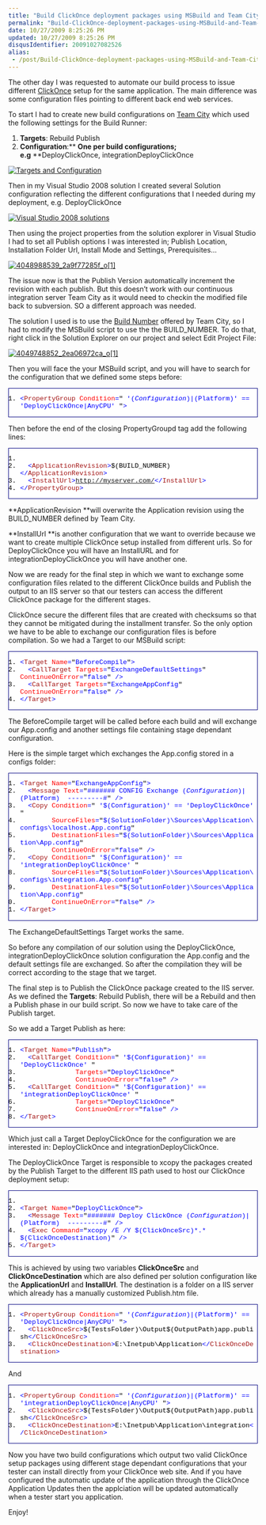 ```yaml
---
title: "Build ClickOnce deployment packages using MSBuild and Team City"
permalink: "Build-ClickOnce-deployment-packages-using-MSBuild-and-Team-City"
date: 10/27/2009 8:25:26 PM
updated: 10/27/2009 8:25:26 PM
disqusIdentifier: 20091027082526
alias:
 - /post/Build-ClickOnce-deployment-packages-using-MSBuild-and-Team-City.aspx/index.html
---
```

The other day I was requested to automate our build process to issue different [ClickOnce](http://msdn.microsoft.com/en-us/library/t71a733d(VS.80).aspx) setup for the same application. The main difference was some configuration files pointing to different back end web services.

To start I had to create new build configurations on [Team City](http://www.jetbrains.com/teamcity/index.html) which used the following settings for the Build Runner:
<!-- more -->

1.  **Targets**: Rebuild Publish 
2.  **Configuration**:** **One per build configurations; e.g** **DeployClickOnce, integrationDeployClickOnce   

[![Targets and Configuration](http://weblogs.asp.net/blogs/lkempe/4049721154_08aa444fd1_o1_thumb_12F817BA.png "Targets and Configuration")](http://weblogs.asp.net/blogs/lkempe/4049721154_08aa444fd1_o1_1C3452FB.png) 

Then in my Visual Studio 2008 solution I created several Solution configuration reflecting the different configurations that I needed during my deployment, e.g. DeployClickOnce

[![Visual Studio 2008 solutions](http://weblogs.asp.net/blogs/lkempe/4048977891_8fef52e1df_o1_thumb_4F606697.png "Visual Studio 2008 solutions")](http://weblogs.asp.net/blogs/lkempe/4048977891_8fef52e1df_o1_2D580AD1.png) 

Then using the project properties from the solution explorer in Visual Studio I had to set all Publish options I was interested in; Publish Location, Installation Folder Url, Install Mode and Settings, Prerequisites…

[![4048988539_2a9f77285f_o[1]](http://weblogs.asp.net/blogs/lkempe/4048988539_2a9f77285f_o1_thumb_614C5E8A.png "4048988539_2a9f77285f_o[1]")](http://weblogs.asp.net/blogs/lkempe/4048988539_2a9f77285f_o1_1B4BC744.png)

The issue now is that the Publish Version automatically increment the revision with each publish. But this doesn’t work with our continuous integration server Team City as it would need to checkin the modified file back to subversion. SO a different approach was needed.

The solution I used is to use the [Build Number](http://www.jetbrains.net/confluence/display/TCD4/Predefined+Properties#PredefinedProperties-buildNumber) offered by Team City, so I had to modify the MSBuild script to use the the BUILD_NUMBER. To do that, right click in the Solution Explorer on our project and select Edit Project File:

[![4049748852_2ea06972ca_o[1]](http://weblogs.asp.net/blogs/lkempe/4049748852_2ea06972ca_o1_thumb_238F5101.png "4049748852_2ea06972ca_o[1]")](http://weblogs.asp.net/blogs/lkempe/4049748852_2ea06972ca_o1_650A035A.png) 

Then you will face the your MSBuild script, and you will have to search for the configuration that we defined some steps before:
  <div style="padding-bottom: 0px; margin: 0px; padding-left: 0px; padding-right: 0px; display: inline; float: none; padding-top: 0px" id="scid:9ce6104f-a9aa-4a17-a79f-3a39532ebf7c:68c8585d-4f35-4bb1-bc7f-3e5d6368c615" class="wlWriterEditableSmartContent"> <div style="border: #000080 1px solid; color: #000; font-family: 'Courier New', Courier, Monospace; font-size: 10pt"> <div style="background: #fff; max-height: 300px; overflow: auto"> 

1.  <span style="color:#0000ff"><</span><span style="color:#a31515">PropertyGroup</span><span style="color:#0000ff"> </span><span style="color:#ff0000">Condition</span><span style="color:#0000ff">=</span>"<span style="color:#0000ff"> '$(Configuration)|$(Platform)' == 'DeployClickOnce|AnyCPU' </span>"<span style="color:#0000ff">></span> </div> </div> </div>  

Then before the end of the closing PropertyGroupd tag add the following lines:
  <div style="padding-bottom: 0px; margin: 0px; padding-left: 0px; padding-right: 0px; display: inline; float: none; padding-top: 0px" id="scid:9ce6104f-a9aa-4a17-a79f-3a39532ebf7c:79a05921-b262-4485-a7bb-7cce56f4a693" class="wlWriterEditableSmartContent"> <div style="border: #000080 1px solid; color: #000; font-family: 'Courier New', Courier, Monospace; font-size: 10pt"> <div style="background: #fff; max-height: 300px; overflow: auto"> 

1.    <span style="color:#0000ff"><!--</span><span style="color:#008000"> ClickOnce getting build number from Team City </span><span style="color:#0000ff">--></span>
2.    <span style="color:#0000ff"><</span><span style="color:#a31515">ApplicationRevision</span><span style="color:#0000ff">></span>$(BUILD_NUMBER)<span style="color:#0000ff"></</span><span style="color:#a31515">ApplicationRevision</span><span style="color:#0000ff">></span>
3.    <span style="color:#0000ff"><</span><span style="color:#a31515">InstallUrl</span><span style="color:#0000ff">></span>http://myserver.com/<span style="color:#0000ff"></</span><span style="color:#a31515">InstallUrl</span><span style="color:#0000ff">></span>
4.  <span style="color:#0000ff"></</span><span style="color:#a31515">PropertyGroup</span><span style="color:#0000ff">></span> </div> </div> </div>  

**ApplicationRevision **will overwrite the Application revision using the BUILD_NUMBER defined by Team City.

**InstallUrl **is another configuration that we want to override because we want to create multiple ClickOnce setup installed from different urls. So for DeployClickOnce you will have an InstallURL and for integrationDeployClickOnce you will have another one.

Now we are ready for the final step in which we want to exchange some configuration files related to the different ClickOnce builds and Publish the output to an IIS server so that our testers can access the different ClickOnce package for the different stages.

ClickOnce secure the different files that are created with checksums so that they cannot be mitigated during the installment transfer. So the only option we have to be able to exchange our configuration files is before compilation. So we had a Target to our MSBuild script:
  <div style="padding-bottom: 0px; margin: 0px; padding-left: 0px; padding-right: 0px; display: inline; float: none; padding-top: 0px" id="scid:9ce6104f-a9aa-4a17-a79f-3a39532ebf7c:416854f2-ad0a-41c8-8f7f-714d3c50093d" class="wlWriterEditableSmartContent"> <div style="border: #000080 1px solid; color: #000; font-family: 'Courier New', Courier, Monospace; font-size: 10pt"> <div style="background: #fff; max-height: 300px; overflow: auto"> 

1.  <span style="color:#0000ff"><</span><span style="color:#a31515">Target</span><span style="color:#0000ff"> </span><span style="color:#ff0000">Name</span><span style="color:#0000ff">=</span>"<span style="color:#0000ff">BeforeCompile</span>"<span style="color:#0000ff">></span>
2.    <span style="color:#0000ff"><</span><span style="color:#a31515">CallTarget</span><span style="color:#0000ff"> </span><span style="color:#ff0000">Targets</span><span style="color:#0000ff">=</span>"<span style="color:#0000ff">ExchangeDefaultSettings</span>"<span style="color:#0000ff"> </span><span style="color:#ff0000">ContinueOnError</span><span style="color:#0000ff">=</span>"<span style="color:#0000ff">false</span>"<span style="color:#0000ff"> /></span>
3.    <span style="color:#0000ff"><</span><span style="color:#a31515">CallTarget</span><span style="color:#0000ff"> </span><span style="color:#ff0000">Targets</span><span style="color:#0000ff">=</span>"<span style="color:#0000ff">ExchangeAppConfig</span>"<span style="color:#0000ff"> </span><span style="color:#ff0000">ContinueOnError</span><span style="color:#0000ff">=</span>"<span style="color:#0000ff">false</span>"<span style="color:#0000ff"> /></span>
4.  <span style="color:#0000ff"></</span><span style="color:#a31515">Target</span><span style="color:#0000ff">></span> </div> </div> </div>  

The BeforeCompile target will be called before each build and will exchange our App.config and another settings file containing stage dependant configuration.

Here is the simple target which exchanges the App.config stored in a configs folder:
  <div style="padding-bottom: 0px; margin: 0px; padding-left: 0px; padding-right: 0px; display: inline; float: none; padding-top: 0px" id="scid:9ce6104f-a9aa-4a17-a79f-3a39532ebf7c:c416415d-7f09-45ef-86d7-5b284b6bb880" class="wlWriterEditableSmartContent"> <div style="border: #000080 1px solid; color: #000; font-family: 'Courier New', Courier, Monospace; font-size: 10pt"> <div style="background: #fff; max-height: 300px; overflow: auto"> 

1.  <span style="color:#0000ff"><</span><span style="color:#a31515">Target</span><span style="color:#0000ff"> </span><span style="color:#ff0000">Name</span><span style="color:#0000ff">=</span>"<span style="color:#0000ff">ExchangeAppConfig</span>"<span style="color:#0000ff">></span>
2.    <span style="color:#0000ff"><</span><span style="color:#a31515">Message</span><span style="color:#0000ff"> </span><span style="color:#ff0000">Text</span><span style="color:#0000ff">=</span>"<span style="color:#0000ff">####### CONFIG Exchange $(Configuration)|$(Platform)  ---------#</span>"<span style="color:#0000ff"> /></span>
3.    <span style="color:#0000ff"><</span><span style="color:#a31515">Copy</span><span style="color:#0000ff"> </span><span style="color:#ff0000">Condition</span><span style="color:#0000ff">=</span>"<span style="color:#0000ff"> '$(Configuration)' == 'DeployClickOnce' </span>"<span style="color:#0000ff"> </span>
4.          <span style="color:#0000ff"></span><span style="color:#ff0000">SourceFiles</span><span style="color:#0000ff">=</span>"<span style="color:#0000ff">$(SolutionFolder)\Sources\Application\configs\localhost.App.config</span>"<span style="color:#0000ff"> </span>
5.          <span style="color:#0000ff"></span><span style="color:#ff0000">DestinationFiles</span><span style="color:#0000ff">=</span>"<span style="color:#0000ff">$(SolutionFolder)\Sources\Application\App.config</span>"<span style="color:#0000ff"> </span>
6.          <span style="color:#0000ff"></span><span style="color:#ff0000">ContinueOnError</span><span style="color:#0000ff">=</span>"<span style="color:#0000ff">false</span>"<span style="color:#0000ff"> /></span>
7.    <span style="color:#0000ff"><</span><span style="color:#a31515">Copy</span><span style="color:#0000ff"> </span><span style="color:#ff0000">Condition</span><span style="color:#0000ff">=</span>"<span style="color:#0000ff"> '$(Configuration)' == 'integrationDeployClickOnce' </span>"<span style="color:#0000ff"> </span>
8.          <span style="color:#0000ff"></span><span style="color:#ff0000">SourceFiles</span><span style="color:#0000ff">=</span>"<span style="color:#0000ff">$(SolutionFolder)\Sources\Application\configs\integration.App.config</span>"<span style="color:#0000ff"> </span>
9.          <span style="color:#0000ff"></span><span style="color:#ff0000">DestinationFiles</span><span style="color:#0000ff">=</span>"<span style="color:#0000ff">$(SolutionFolder)\Sources\Application\App.config</span>"<span style="color:#0000ff"> </span>
10.          <span style="color:#0000ff"></span><span style="color:#ff0000">ContinueOnError</span><span style="color:#0000ff">=</span>"<span style="color:#0000ff">false</span>"<span style="color:#0000ff"> /></span>
11.  <span style="color:#0000ff"></</span><span style="color:#a31515">Target</span><span style="color:#0000ff">></span> </div> </div> </div>  

The ExchangeDefaultSettings Target works the same.

So before any compilation of our solution using the DeployClickOnce, integrationDeployClickOnce solution configuration the App.config and the default settings file are exchanged. So after the compilation they will be correct according to the stage that we target.

The final step is to Publish the ClickOnce package created to the IIS server. As we defined the **Targets**: Rebuild Publish, there will be a Rebuild and then a Publish phase in our build script. So now we have to take care of the Publish target.

So we add a Target Publish as here:
  <div style="padding-bottom: 0px; margin: 0px; padding-left: 0px; padding-right: 0px; display: inline; float: none; padding-top: 0px" id="scid:9ce6104f-a9aa-4a17-a79f-3a39532ebf7c:0cd3c3b1-a3d4-4711-a329-267c0e87cd04" class="wlWriterEditableSmartContent"> <div style="border: #000080 1px solid; color: #000; font-family: 'Courier New', Courier, Monospace; font-size: 10pt"> <div style="background: #fff; max-height: 300px; overflow: auto"> 

1.  <span style="color:#0000ff"><</span><span style="color:#a31515">Target</span><span style="color:#0000ff"> </span><span style="color:#ff0000">Name</span><span style="color:#0000ff">=</span>"<span style="color:#0000ff">Publish</span>"<span style="color:#0000ff">></span>
2.    <span style="color:#0000ff"><</span><span style="color:#a31515">CallTarget</span><span style="color:#0000ff"> </span><span style="color:#ff0000">Condition</span><span style="color:#0000ff">=</span>"<span style="color:#0000ff"> '$(Configuration)' == 'DeployClickOnce' </span>"<span style="color:#0000ff"> </span>
3.                <span style="color:#0000ff"></span><span style="color:#ff0000">Targets</span><span style="color:#0000ff">=</span>"<span style="color:#0000ff">DeployClickOnce</span>"<span style="color:#0000ff"> </span>
4.                <span style="color:#0000ff"></span><span style="color:#ff0000">ContinueOnError</span><span style="color:#0000ff">=</span>"<span style="color:#0000ff">false</span>"<span style="color:#0000ff"> /></span>
5.    <span style="color:#0000ff"><</span><span style="color:#a31515">CallTarget</span><span style="color:#0000ff"> </span><span style="color:#ff0000">Condition</span><span style="color:#0000ff">=</span>"<span style="color:#0000ff"> '$(Configuration)' == 'integrationDeployClickOnce' </span>"<span style="color:#0000ff"> </span>
6.                <span style="color:#0000ff"></span><span style="color:#ff0000">Targets</span><span style="color:#0000ff">=</span>"<span style="color:#0000ff">DeployClickOnce</span>"<span style="color:#0000ff"> </span>
7.                <span style="color:#0000ff"></span><span style="color:#ff0000">ContinueOnError</span><span style="color:#0000ff">=</span>"<span style="color:#0000ff">false</span>"<span style="color:#0000ff"> /></span>
8.  <span style="color:#0000ff"></</span><span style="color:#a31515">Target</span><span style="color:#0000ff">></span> </div> </div> </div>  

Which just call a Target DeployClickOnce for the configuration we are interested in: DeployClickOnce and integrationDeployClickOnce.

The DeployClickOnce Target is responsible to xcopy the packages created by the Publish Target to the different IIS path used to host our ClickOnce deployment setup:
  <div style="padding-bottom: 0px; margin: 0px; padding-left: 0px; padding-right: 0px; display: inline; float: none; padding-top: 0px" id="scid:9ce6104f-a9aa-4a17-a79f-3a39532ebf7c:833c691d-8a00-4ec6-86af-582367848b49" class="wlWriterEditableSmartContent"> <div style="border: #000080 1px solid; color: #000; font-family: 'Courier New', Courier, Monospace; font-size: 10pt"> <div style="background: #fff; max-height: 300px; overflow: auto"> 

1.  <span style="color:#0000ff"><!--</span><span style="color:#008000"> Deploy Click Once</span><span style="color:#0000ff">--></span>
2.  <span style="color:#0000ff"><</span><span style="color:#a31515">Target</span><span style="color:#0000ff"> </span><span style="color:#ff0000">Name</span><span style="color:#0000ff">=</span>"<span style="color:#0000ff">DeployClickOnce</span>"<span style="color:#0000ff">></span>
3.    <span style="color:#0000ff"><</span><span style="color:#a31515">Message</span><span style="color:#0000ff"> </span><span style="color:#ff0000">Text</span><span style="color:#0000ff">=</span>"<span style="color:#0000ff">####### Deploy ClickOnce $(Configuration)|$(Platform)  ---------#</span>"<span style="color:#0000ff"> /></span>
4.    <span style="color:#0000ff"><</span><span style="color:#a31515">Exec</span><span style="color:#0000ff"> </span><span style="color:#ff0000">Command</span><span style="color:#0000ff">=</span>"<span style="color:#0000ff">xcopy /E /Y $(ClickOnceSrc)\*.* $(ClickOnceDestination)</span>"<span style="color:#0000ff"> /></span>
5.  <span style="color:#0000ff"></</span><span style="color:#a31515">Target</span><span style="color:#0000ff">></span> </div> </div> </div>  

This is achieved by using two variables **ClickOnceSrc** and **ClickOnceDestination** which are also defined per solution configuration like the **ApplicationUrl** and **InstallUrl**. The destination is a folder on a IIS server which already has a manually customized Publish.htm file.
  <div style="padding-bottom: 0px; margin: 0px; padding-left: 0px; padding-right: 0px; display: inline; float: none; padding-top: 0px" id="scid:9ce6104f-a9aa-4a17-a79f-3a39532ebf7c:71ce7464-b98f-44e5-8d30-8f9bd908a5cf" class="wlWriterEditableSmartContent"> <div style="border: #000080 1px solid; color: #000; font-family: 'Courier New', Courier, Monospace; font-size: 10pt"> <div style="background: #fff; max-height: 300px; overflow: auto"> 

1.  <span style="color:#0000ff"><</span><span style="color:#a31515">PropertyGroup</span><span style="color:#0000ff"> </span><span style="color:#ff0000">Condition</span><span style="color:#0000ff">=</span>"<span style="color:#0000ff"> '$(Configuration)|$(Platform)' == 'DeployClickOnce|AnyCPU' </span>"<span style="color:#0000ff">></span>
2.    <span style="color:#0000ff"><</span><span style="color:#a31515">ClickOnceSrc</span><span style="color:#0000ff">></span>$(TestsFolder)\Output\$(OutputPath)app.publish<span style="color:#0000ff"></</span><span style="color:#a31515">ClickOnceSrc</span><span style="color:#0000ff">></span>
3.    <span style="color:#0000ff"><</span><span style="color:#a31515">ClickOnceDestination</span><span style="color:#0000ff">></span>E:\Inetpub\Application<span style="color:#0000ff"></</span><span style="color:#a31515">ClickOnceDestination</span><span style="color:#0000ff">></span> </div> </div> </div>  

And
  <div style="padding-bottom: 0px; margin: 0px; padding-left: 0px; padding-right: 0px; display: inline; float: none; padding-top: 0px" id="scid:9ce6104f-a9aa-4a17-a79f-3a39532ebf7c:6b8dc035-17de-4b4c-b11f-120a7f8168ca" class="wlWriterEditableSmartContent"> <div style="border: #000080 1px solid; color: #000; font-family: 'Courier New', Courier, Monospace; font-size: 10pt"> <div style="background: #fff; max-height: 300px; overflow: auto"> 

1.  <span style="color:#0000ff"><</span><span style="color:#a31515">PropertyGroup</span><span style="color:#0000ff"> </span><span style="color:#ff0000">Condition</span><span style="color:#0000ff">=</span>"<span style="color:#0000ff"> '$(Configuration)|$(Platform)' == 'integrationDeployClickOnce|AnyCPU' </span>"<span style="color:#0000ff">></span>
2.    <span style="color:#0000ff"><</span><span style="color:#a31515">ClickOnceSrc</span><span style="color:#0000ff">></span>$(TestsFolder)\Output\$(OutputPath)app.publish<span style="color:#0000ff"></</span><span style="color:#a31515">ClickOnceSrc</span><span style="color:#0000ff">></span>
3.    <span style="color:#0000ff"><</span><span style="color:#a31515">ClickOnceDestination</span><span style="color:#0000ff">></span>E:\Inetpub\Application\integration<span style="color:#0000ff"></</span><span style="color:#a31515">ClickOnceDestination</span><span style="color:#0000ff">></span> </div> </div> </div>  

Now you have two build configurations which output two valid ClickOnce setup packages using different stage dependant configurations that your tester can install directly from your ClickOnce web site. And if you have configured the automatic update of the application through the ClickOnce Application Updates then the applciation will be updated automatically when a tester start you application.

Enjoy!
